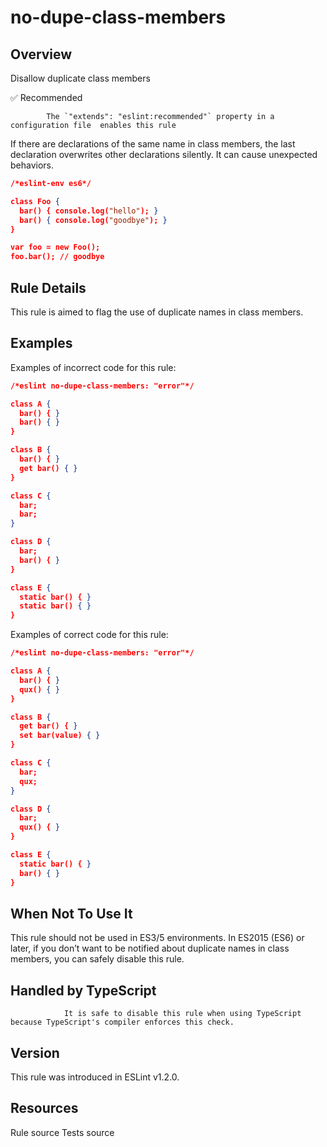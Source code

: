 
# no-dupe-class-members
## Overview
Disallow duplicate class members


✅ Recommended

            The `"extends": "eslint:recommended"` property in a configuration file  enables this rule
        


If there are declarations of the same name in class members, the last declaration overwrites other declarations silently.
It can cause unexpected behaviors.

```json
/*eslint-env es6*/

class Foo {
  bar() { console.log("hello"); }
  bar() { console.log("goodbye"); }
}

var foo = new Foo();
foo.bar(); // goodbye
```
## Rule Details
This rule is aimed to flag the use of duplicate names in class members.
## Examples
Examples of incorrect code for this rule:


```json
/*eslint no-dupe-class-members: "error"*/

class A {
  bar() { }
  bar() { }
}

class B {
  bar() { }
  get bar() { }
}

class C {
  bar;
  bar;
}

class D {
  bar;
  bar() { }
}

class E {
  static bar() { }
  static bar() { }
}
```
Examples of correct code for this rule:


```json
/*eslint no-dupe-class-members: "error"*/

class A {
  bar() { }
  qux() { }
}

class B {
  get bar() { }
  set bar(value) { }
}

class C {
  bar;
  qux;
}

class D {
  bar;
  qux() { }
}

class E {
  static bar() { }
  bar() { }
}
```
## When Not To Use It
This rule should not be used in ES3/5 environments.
In ES2015 (ES6) or later, if you don’t want to be notified about duplicate names in class members, you can safely disable this rule.
## Handled by TypeScript

                It is safe to disable this rule when using TypeScript because TypeScript's compiler enforces this check.
            
## Version
This rule was introduced in ESLint v1.2.0.
## Resources

Rule source 
Tests source 

